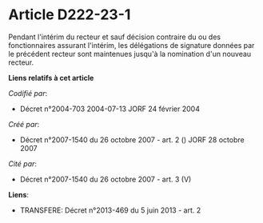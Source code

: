 # Article D222-23-1

Pendant l'intérim du recteur et sauf décision contraire du ou des fonctionnaires assurant l'intérim, les délégations de
signature données par le précédent recteur sont maintenues jusqu'à la nomination d'un nouveau recteur.

**Liens relatifs à cet article**

_Codifié par_:

  - Décret n°2004-703 2004-07-13 JORF 24 février 2004

_Créé par_:

  - Décret n°2007-1540 du 26 octobre 2007 - art. 2 () JORF 28 octobre 2007

_Cité par_:

  - Décret n°2007-1540 du 26 octobre 2007 - art. 3 (V)

**Liens**:

  - TRANSFERE: Décret n°2013-469 du 5 juin 2013 - art. 2
